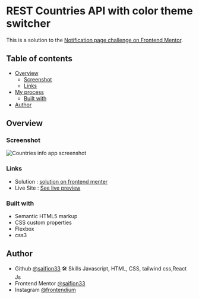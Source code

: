 # REST Countries API with color theme switcher

This is a solution to the [Notification page challenge on Frontend Mentor]().

## Table of contents
- [Overview](#overview)
  - [Screenshot](#screenshot)
  - [Links](#links)
- [My process](#my-process)
  - [Built with](#built-with)
- [Author](#author)

## Overview

### Screenshot

![Countries info app screenshot]()



### Links

- Solution : [solution on frontend menter]()
- Live Site : [See live preview]()

### Built with

- Semantic HTML5 markup
- CSS custom properties
- Flexbox
- css3

## Author
- Github [@saifion33](https://github.com/saifion33)
 🛠 Skills
  Javascript, HTML, CSS, tailwind css,React Js
- Frontend Mentor [@saifion33](https://www.frontendmentor.io/profile/mxplayerofficial)
- Instagram [@frontendium](https://instagram.com/frontendium/)
